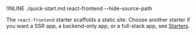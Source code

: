 !INLINE ./quick-start.md react-frontend --hide-source-path

The `react-frontend` starter scaffolds a static site.
Choose another starter
if you want a SSR app, a backend-only app, or a full-stack app,
see [Starters](/docs/starters.md#readme).
